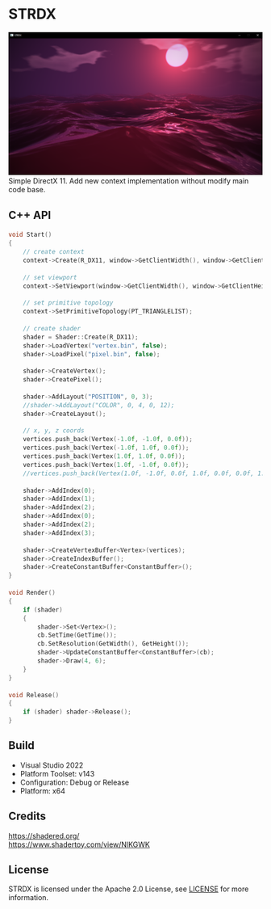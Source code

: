 # STRDX
![](strdx.png)
Simple DirectX 11. Add new context implementation without modify main code base.
## C++ API
```cpp
void Start()
{
    // create context
    context->Create(R_DX11, window->GetClientWidth(), window->GetClientHeight());

    // set viewport
    context->SetViewport(window->GetClientWidth(), window->GetClientHeight());

    // set primitive topology
    context->SetPrimitiveTopology(PT_TRIANGLELIST);

    // create shader
    shader = Shader::Create(R_DX11);
    shader->LoadVertex("vertex.bin", false);
    shader->LoadPixel("pixel.bin", false);

    shader->CreateVertex();
    shader->CreatePixel();

    shader->AddLayout("POSITION", 0, 3);
    //shader->AddLayout("COLOR", 0, 4, 0, 12);
    shader->CreateLayout();

    // x, y, z coords
    vertices.push_back(Vertex(-1.0f, -1.0f, 0.0f));
    vertices.push_back(Vertex(-1.0f, 1.0f, 0.0f));
    vertices.push_back(Vertex(1.0f, 1.0f, 0.0f));
    vertices.push_back(Vertex(1.0f, -1.0f, 0.0f));
    //vertices.push_back(Vertex(1.0f, -1.0f, 0.0f, 1.0f, 0.0f, 0.0f, 1.0f));

    shader->AddIndex(0);
    shader->AddIndex(1);
    shader->AddIndex(2);
    shader->AddIndex(0);
    shader->AddIndex(2);
    shader->AddIndex(3);

    shader->CreateVertexBuffer<Vertex>(vertices);
    shader->CreateIndexBuffer();
    shader->CreateConstantBuffer<ConstantBuffer>();
}

void Render()
{
    if (shader)
    {
        shader->Set<Vertex>();
        cb.SetTime(GetTime());
        cb.SetResolution(GetWidth(), GetHeight());
        shader->UpdateConstantBuffer<ConstantBuffer>(cb);
        shader->Draw(4, 6);
    }
}

void Release()
{
    if (shader) shader->Release();
}
```
## Build
- Visual Studio 2022
- Platform Toolset: v143
- Configuration: Debug or Release
- Platform: x64
## Credits
https://shadered.org/ \
https://www.shadertoy.com/view/NlKGWK
## License
STRDX is licensed under the Apache 2.0 License, see [LICENSE](/LICENSE) for more information.
